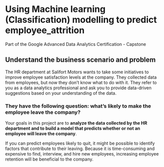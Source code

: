 # Using Machine learning (Classification) modelling to predict employee_attrition
Part of the Google Advanced Data Analytics Certification - Capstone
## Understand the business scenario and problem
The HR department at Salifort Motors wants to take some initiatives to improve employee satisfaction levels at the company. They collected data from employees, but now they don’t know what to do with it. They refer to you as a data analytics professional and ask you to provide data-driven suggestions based on your understanding of the data. 

### They have the following question: what’s likely to make the employee leave the company?

Your goals in this project are to **analyze the data collected by the HR department and to build a model that predicts whether or not an employee will leave the company**.

If you can predict employees likely to quit, it might be possible to identify factors that contribute to their leaving. Because it is time-consuming and expensive to find, interview, and hire new employees, increasing employee retention will be beneficial to the company.
